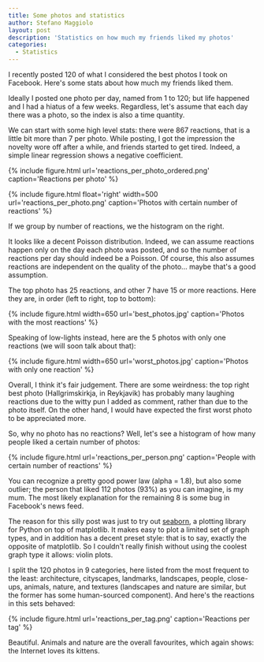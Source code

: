 ```yaml
---
title: Some photos and statistics
author: Stefano Maggiolo
layout: post
description: 'Statistics on how much my friends liked my photos'
categories:
  - Statistics
---
```

I recently posted 120 of what I considered the best photos I took on Facebook. Here's some stats about how much my friends liked them.

<!--more-->

Ideally I posted one photo per day, named from 1 to 120; but life happened and I had a hiatus of a few weeks. Regardless, let's assume that each day there was a photo, so the index is also a time quantity.

We can start with some high level stats: there were 867 reactions, that is a little bit more than 7 per photo. While posting, I got the impression the novelty wore off after a while, and friends started to get tired. Indeed, a simple linear regression shows a negative coefficient.

{% include figure.html url='reactions_per_photo_ordered.png' caption='Reactions per photo' %}

{% include figure.html float='right' width=500 url='reactions_per_photo.png' caption='Photos with certain number of reactions' %}

If we group by number of reactions, we the histogram on the right.

It looks like a decent Poisson distribution. Indeed, we can assume reactions happen only on the day each photo was posted, and so the number of reactions per day should indeed be a Poisson. Of course, this also assumes reactions are independent on the quality of the photo... maybe that's a good assumption.

The top photo has 25 reactions, and other 7 have 15 or more reactions. Here they are, in order (left to right, top to bottom):

{% include figure.html width=650 url='best_photos.jpg' caption='Photos with the most reactions' %}

Speaking of low-lights instead, here are the 5 photos with only one reactions (we will soon talk about that):

{% include figure.html width=650 url='worst_photos.jpg' caption='Photos with only one reaction' %}

Overall, I think it's fair judgement. There are some weirdness: the top right best photo (Hallgrimskirkja, in Reykjavik) has probably many laughing reactions due to the witty pun I added as comment, rather than due to the photo itself. On the other hand, I would have expected the first worst photo to be appreciated more.

So, why no photo has no reactions? Well, let's see a histogram of how many people liked a certain number of photos:

{% include figure.html url='reactions_per_person.png' caption='People with certain number of reactions' %}

You can recognize a pretty good power law (alpha = 1.8), but also some outlier; the person that liked 112 photos (93%) as you can imagine, is my mum. The most likely explanation for the remaining 8 is some bug in Facebook's news feed.

The reason for this silly post was just to try out [seaborn][1], a plotting library for Python on top of matplotlib. It makes easy to plot a limited set of graph types, and in addition has a decent preset style: that is to say, exactly the opposite of matplotlib. So I couldn't really finish without using the coolest graph type it allows: violin plots.

I split the 120 photos in 9 categories, here listed from the most frequent to the least: architecture, cityscapes, landmarks, landscapes, people, close-ups, animals, nature, and textures (landscapes and nature are similar, but the former has some human-sourced component). And here's the reactions in this sets behaved:

{% include figure.html url='reactions_per_tag.png' caption='Reactions per tag' %}

Beautiful. Animals and nature are the overall favourites, which again shows: the Internet loves its kittens.



[1]: http://seaborn.pydata.org
